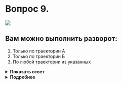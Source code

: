 # Вопрос 9.

![](https://s.drom.ru/i24228/pdd/tickets/2016/1543885570.jpg)

## Вам можно выполнить разворот:

1. Только по траектории А
2. Только по траектории Б
3. По любой траектории из указанных

<details>
<summary><b>Показать ответ</b></summary>
Правильный ответ: 2
</details>
<details>
<summary><b>Подробнее</b></summary>
При наличии слева трамвайных путей попутного направления, расположенных на одном уровне с проезжей частью, для выполнения разворота необходимо заблаговременно выехать на трамвайные пути, после чего выполнить маневр. При этом не должно создаваться помех трамваю.
Вам можно выполнить разворот только по траектории «Б».
(Пункты 8.5, 9.6 ПДД)
</details>